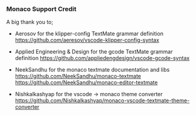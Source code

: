 ### Monaco Support Credit
A big thank you to;

- Aerosov for the klipper-config TextMate grammar definition
  https://github.com/aeresov/vscode-klipper-config-syntax

- Applied Engineering & Design for the gcode TextMate grammar definition
  https://github.com/appliedengdesign/vscode-gcode-syntax

- NeekSandhu for the monaco textmate documentation and libs
  https://github.com/NeekSandhu/monaco-textmate
  https://github.com/NeekSandhu/monaco-editor-textmate

- Nishkalkashyap for the vscode -> monaco theme converter
  https://github.com/Nishkalkashyap/monaco-vscode-textmate-theme-converter
  